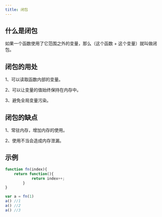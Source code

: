 ```yaml
---
title: 闭包
---
```


## 什么是闭包

如果一个函数使用了它范围之外的变量，那么（这个函数 + 这个变量）就叫做闭包。

## 闭包的用处

1、可以读取函数内部的变量。

2、可以让变量的值始终保持在内存中。

3、避免全局变量污染。

## 闭包的缺点

1、常驻内存，增加内存的使用。

2、使用不当会造成内存泄漏。

## 示例

```js
function fn(index){
    return function(){
            return index++;
        }
}

var a = fn(1)
a() //1
a() //2
a() //3
```